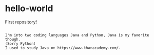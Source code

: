 # hello-world

First repository!

~~~~

I'm into two coding languages Java and Python, Java is my favorite though.
(Sorry Python)
I used to study Java on https://www.khanacademy.com/. 

~~~~
